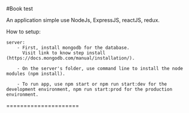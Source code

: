 #Book test

An application simple use NodeJs, ExpressJS, reactJS, redux.


How to setup: 

	server: 
		- First, install mongodb for the database. 
		  Visit link to know step install (https://docs.mongodb.com/manual/installation/). 

		- On the server's folder, use command line to install the node modules (npm install).

		- To run app, use npm start or npm run start:dev for the development environment, npm run start:prod for the production environment.



=====================